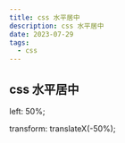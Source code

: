 ```yaml
---
title: css 水平居中
description: css 水平居中
date: 2023-07-29
tags:
  - css
---
```


## css 水平居中

left: 50%;

transform: translateX(-50%);
